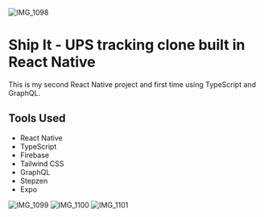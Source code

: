 ![IMG_1098](https://user-images.githubusercontent.com/103011750/191625208-564dd4e9-8b0b-4e58-b7e5-249fc6fed18d.PNG)


# Ship It - UPS tracking clone built in React Native

This is my second React Native project and first time using TypeScript and GraphQL. 

## Tools Used

- React Native
- TypeScript
- Firebase
- Tailwind CSS
- GraphQL
- Stepzen
- Expo

![IMG_1099](https://user-images.githubusercontent.com/103011750/191625251-f8bd8199-181f-4412-8aa1-cbcc0760a945.PNG)
![IMG_1100](https://user-images.githubusercontent.com/103011750/191625261-9fae0903-6dbd-4cb8-8edf-b7cb8df7f1b9.PNG)
![IMG_1101](https://user-images.githubusercontent.com/103011750/191625271-d5b0b8fc-cd89-4f88-9a8e-69d9133cd3ba.PNG)
